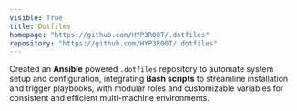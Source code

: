 ```yaml
---
visible: True
title: Dotfiles
homepage: "https://github.com/HYP3R00T/.dotfiles"
repository: "https://github.com/HYP3R00T/.dotfiles"
---
```


Created an **Ansible** powered `.dotfiles` repository to automate system setup and configuration, integrating **Bash scripts** to streamline installation and trigger playbooks, with modular roles and customizable variables for consistent and efficient multi-machine environments.
